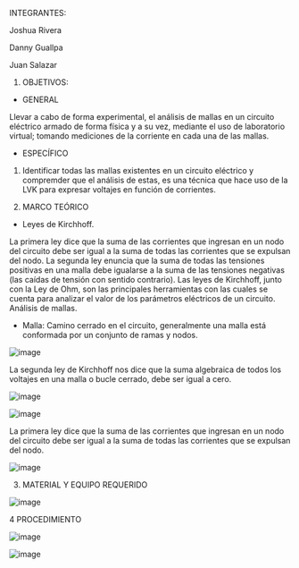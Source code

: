 INTEGRANTES:

Joshua Rivera

Danny Guallpa

Juan Salazar

  1. OBJETIVOS:
  
  * GENERAL
  
  Llevar a cabo de forma experimental, el análisis de mallas en un circuito eléctrico armado de forma física y a su vez, mediante el uso de laboratorio virtual; tomando mediciones de la corriente en cada una de las mallas.
  
  * ESPECÍFICO

  1. Identificar todas las mallas existentes en un circuito eléctrico y compremder que el análisis de estas, es una técnica que hace uso de la LVK para expresar voltajes en función de corrientes.

  2. MARCO TEÓRICO

  * Leyes de Kirchhoff.

La primera ley dice que la suma de las corrientes que ingresan en un nodo del circuito debe ser igual a la suma de todas las corrientes que se expulsan del nodo.
La segunda ley enuncia que la suma de todas las tensiones positivas en una malla debe igualarse a la suma de las tensiones negativas (las caídas de tensión con sentido contrario). 
Las leyes de Kirchhoff, junto con la Ley de Ohm, son las principales herramientas con las cuales se cuenta para analizar el valor de los parámetros eléctricos de un circuito.
Análisis de mallas.

  * Malla: Camino cerrado en el circuito, generalmente una malla está conformada por un conjunto de ramas y nodos.

  ![image](https://user-images.githubusercontent.com/116693260/202731008-b740c063-ac0d-4715-ae46-023c0fbb7481.png)
  
  La segunda ley de Kirchhoff nos dice que la suma algebraica de todos los voltajes en una malla o bucle cerrado, debe ser igual a cero.
  
  ![image](https://user-images.githubusercontent.com/116693260/202731078-12125c6a-dc8f-4714-ab3f-225eb21497e9.png)

  ![image](https://user-images.githubusercontent.com/116693260/202731270-5cea1e99-90ae-43be-a11e-a39b9ec18650.png)

  La primera ley dice que la suma de las corrientes que ingresan en un nodo del circuito debe ser igual a la suma de todas las corrientes que se expulsan del nodo.

  ![image](https://user-images.githubusercontent.com/116693260/202731404-cbefe619-4000-4d03-846a-70c95ab1c4f9.png)

  3. MATERIAL Y EQUIPO REQUERIDO

  ![image](https://user-images.githubusercontent.com/116693260/202744138-869c75b8-a7c5-4ff5-96f9-738223c4bc39.png)

  4 PROCEDIMIENTO

  ![image](https://user-images.githubusercontent.com/116693260/202743843-5e106108-61ad-4f48-939c-064f5e341bc7.png)
   
  ![image](https://user-images.githubusercontent.com/116693260/202746980-cab0fe80-26e0-4c82-86b8-8ae0e4752c5e.png)



